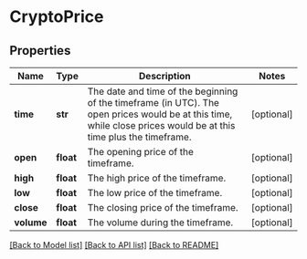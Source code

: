 # CryptoPrice

## Properties
Name | Type | Description | Notes
------------ | ------------- | ------------- | -------------
**time** | **str** | The date and time of the beginning of the timeframe (in UTC). The open prices would be at this time, while close prices would be at this time plus the timeframe. | [optional] 
**open** | **float** | The opening price of the timeframe. | [optional] 
**high** | **float** | The high price of the timeframe. | [optional] 
**low** | **float** | The low price of the timeframe. | [optional] 
**close** | **float** | The closing price of the timeframe. | [optional] 
**volume** | **float** | The volume during the timeframe. | [optional] 

[[Back to Model list]](../README.md#documentation-for-models) [[Back to API list]](../README.md#documentation-for-api-endpoints) [[Back to README]](../README.md)


